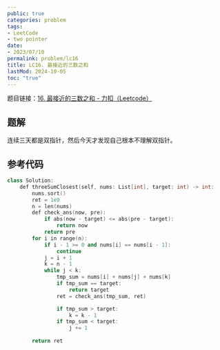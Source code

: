 ```yaml
---
public: true
categories: problem
tags:
- LeetCode
- two pointer
date:
- 2023/07/10
permalink: problem/lc16
title: LC16. 最接近的三数之和
lastMod: 2024-10-05
toc: "true"
---
```


题目链接：[16. 最接近的三数之和 - 力扣（Leetcode）](https://leetcode.cn/problems/3sum-closest/description/)
<!--more-->
## 题解
连续三天都是双指针，然后今天才发现自己根本不理解双指针。
## 参考代码
```cpp
class Solution:
    def threeSumClosest(self, nums: List[int], target: int) -> int:
        nums.sort()
        ret = 1e9
        n = len(nums)
        def check_ans(now, pre):
            if abs(now - target) <= abs(pre - target):
                return now
            return pre
        for i in range(n):
            if i - 1 >= 0 and nums[i] == nums[i - 1]:
                continue
            j = i + 1
            k = n - 1
            while j < k:
                tmp_sum = nums[i] + nums[j] + nums[k]
                if tmp_sum == target:
                    return target
                ret = check_ans(tmp_sum, ret)

                if tmp_sum > target:
                    k = k - 1
                if tmp_sum < target:
                    j += 1 
                
        return ret
```
